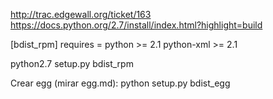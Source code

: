 http://trac.edgewall.org/ticket/163
https://docs.python.org/2.7/install/index.html?highlight=build

[bdist_rpm]
requires = python >= 2.1
           python-xml >= 2.1


python2.7 setup.py bdist_rpm


Crear egg (mirar egg.md):
python setup.py bdist_egg
